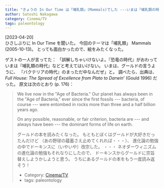 ```yaml
---
title: "きょうの In Our Time は「哺乳類」(Mammals)でした ---いまは「哺乳類の時代」ではない（もちろん「人類の時代」などではない）、バクテリアの時代なのだ、という宣言が小気味よかった"
author: Satoshi Nakagawa
category: Cinema/TV
tags: paleontology
---
```


[2023-04-20]  
 ひさしぶりに In Our Time を聞いた。
今回のテーマは「哺乳類」 Mammals (2005-10-13)。
とっても面白かったので、絵をみたくなった。

 ゲストの一人が言ってた：
「誤解しちゃいけないよ。『恐竜の時代』がおわって
いまは『哺乳類の時代』などと考えてはいけない。
いまは、グールドの言うように、
『バクテリアの時代』のまっただ中なんだぜ」と。
調べたら、出典は、
_Full House: The Spread of Excellence from Plato to Darwin_'
(Gould 1996) だった。
原文は次のとおり (p. 176)：

<BLOCKQUOTE>

 We live now in the
"Age of Bacteria."
Our planet has always been in the "Age of Bacteria,"
ever since the first fossils ---
bacteria, of course --- were entombed in rocks
more than three and a half billion years ago.

 On any possible, reasonable, or fair criterion,
bacteria are --- and always have been ---
the dominant forms of life on earth.

</BLOCKQOUTE>

 グールドの本を読みたくなった。
もともとぼくはグールドが大好きだったんだけど
（あの野球の蘊蓄さえ止めてくれれば・・・）、
進化論の勉強の中でドーキンスに（いやいや）改宗した。
・・・
ネオダーウィニズムの進化論の勉強もそれなりにしたので、
ドーキンスからグールドに宗旨替えしようかしようと思う。
うちにあるグールドの本をもう一度読み返そう！

- Category: [Cinema/TV](/categories.html#Cinema/TV)
- tags: paleontology
